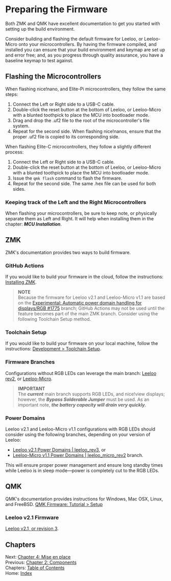 # Preparing the Firmware
Both ZMK and QMK have excellent documentation to get you started with setting up the build environment.

Consider building and flashing the default firmware for Leeloo, or Leeloo-Micro onto your microcontrollers.  By having the firmware compiled, and installed you can ensure that your build environment and keymap are set up and error free; and, as you progress through quality assurance, you have a baseline keymap to test against.

## Flashing the Microcontrollers
When flashing nice!nano, and Elite-Pi microcontrollers, they follow the same steps:

1. Connect the Left or Right side to a USB-C cable.
2. Double-click the reset button at the bottom of Leeloo, or Leeloo-Micro with a blunted toothpick to place the MCU into bootloader mode.
3. Drag and drop the .uf2 file to the root of the microcontroller's file system.
4. Repeat for the second side.  When flashing nice!nanos, ensure that the proper .uf2 file is copied to its corresponding side.


When flashing Elite-C microcontrollers, they follow a slightly different process:

1. Connect the Left or Right side to a USB-C cable.
2. Double-click the reset button at the bottom of Leeloo, or Leeloo-Micro with a blunted toothpick to place the MCU into bootloader mode.
3. Issue the `qmk flash` command to flash the firmware.
4. Repeat for the second side.  The same .hex file can be used for both sides.


### Keeping track of the Left and the Right Microcontrollers
When flashing your microcontrollers, be sure to keep note, or physically separate them as Left and Right.  It will help when installing them in the chapter: ***MCU Installation***.

## ZMK
ZMK's documentation provides two ways to build firmware.

### GitHub Actions
If you would like to build your firmware in the cloud, follow the instructions: 
[Installing ZMK](https://zmk.dev/docs/user-setup).

> **NOTE** \
> Because the firmware for Leeloo v2.1 and Leeloo-Micro v1.1 are based on the [Experimental: Automatic power domain handling for displays/RGB #1775](https://github.com/zmkfirmware/zmk/pull/1775) branch; GitHub Actions may not be used until the feature becomes part of the main ZMK branch.  Consider using the following Toolchain Setup method.

### Toolchain Setup
If you would like to build your firmware on your local machine, follow the instructions: [Development > Toolchain Setup](https://zmk.dev/docs/development/setup).

### Firmware Branches
Configurations without RGB LEDs can leverage the main branch:
[Leeloo rev2](https://github.com/zmkfirmware/zmk/tree/main/app/boards/shields/leeloo), or [Leeloo-Micro](https://github.com/zmkfirmware/zmk/tree/main/app/boards/shields/leeloo_micro).

> **IMPORTANT** \
> The ***current*** main branch supports RGB LEDs, and nice!view displays; however, the ***Bypass Solderable Jumper*** must be used.  As an important note, ***the battery capacity will drain very quickly.***

### Power Domains
Leeloo v2.1 and Leeloo-Micro v1.1 configurations with RGB LEDs should consider using the following branches, depending on your version of Leeloo:

* [Leeloo v2.1 Power Domains | leeloo_rev3](https://github.com/ClicketySplit/zmk/tree/clickety_split_series_zmk_v3.5_power_domains/app/boards/shields/clickety_split_leeloo), or
* [Leeloo-Micro v1.1 Power Domains | leeloo_micro_rev2](https://github.com/ClicketySplit/zmk/tree/clickety_split_series_zmk_v3.5_power_domains/app/boards/shields/clickety_split_leeloo_micro) branch.

This will ensure proper power management and ensure long standby times while Leeloo is in sleep mode—power is completely cut to the RGB LEDs.


## QMK
QMK's documentation provides instructions for Windows, Mac OSX, Linux, and FreeBSD.
[QMK Firmware: Tutorial > Setup](https://docs.qmk.fm/#/newbs_getting_started)

### Leeloo v2.1 Firmware
[Leeloo v2.1, or revision 3](https://github.com/qmk/qmk_firmware/tree/master/keyboards/clickety_split/leeloo).

## Chapters
Next: [Chapter 4: Mise en place](4-Mise-en-place.md) \
Previous: [Chapter 2: Components](2-Components.md) \
Chapters: [Table of Contents](README.md) \
Home: [Index](/README.md)
